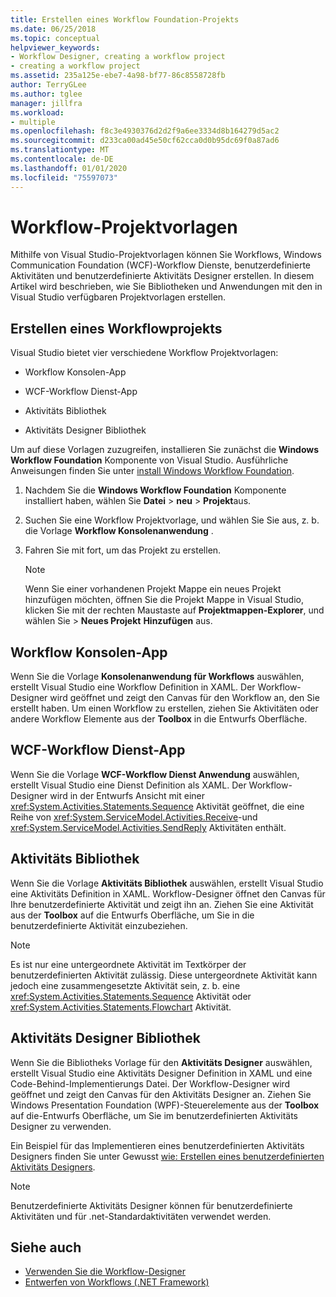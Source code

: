 ```yaml
---
title: Erstellen eines Workflow Foundation-Projekts
ms.date: 06/25/2018
ms.topic: conceptual
helpviewer_keywords:
- Workflow Designer, creating a workflow project
- creating a workflow project
ms.assetid: 235a125e-ebe7-4a98-bf77-86c8558728fb
author: TerryGLee
ms.author: tglee
manager: jillfra
ms.workload:
- multiple
ms.openlocfilehash: f8c3e4930376d2d2f9a6ee3334d8b164279d5ac2
ms.sourcegitcommit: d233ca00ad45e50cf62cca0d0b95dc69f0a87ad6
ms.translationtype: MT
ms.contentlocale: de-DE
ms.lasthandoff: 01/01/2020
ms.locfileid: "75597073"
---
```

# <a name="workflow-project-templates"></a>Workflow-Projektvorlagen

Mithilfe von Visual Studio-Projektvorlagen können Sie Workflows, Windows Communication Foundation (WCF)-Workflow Dienste, benutzerdefinierte Aktivitäten und benutzerdefinierte Aktivitäts Designer erstellen. In diesem Artikel wird beschrieben, wie Sie Bibliotheken und Anwendungen mit den in Visual Studio verfügbaren Projektvorlagen erstellen.

## <a name="create-a-workflow-project"></a>Erstellen eines Workflowprojekts

Visual Studio bietet vier verschiedene Workflow Projektvorlagen:

- Workflow Konsolen-App

- WCF-Workflow Dienst-App

- Aktivitäts Bibliothek

- Aktivitäts Designer Bibliothek

Um auf diese Vorlagen zuzugreifen, installieren Sie zunächst die **Windows Workflow Foundation** Komponente von Visual Studio. Ausführliche Anweisungen finden Sie unter [install Windows Workflow Foundation](developing-applications-with-the-workflow-designer.md#install-windows-workflow-foundation).

1. Nachdem Sie die **Windows Workflow Foundation** Komponente installiert haben, wählen Sie **Datei** > **neu** > **Projekt**aus.

1. Suchen Sie eine Workflow Projektvorlage, und wählen Sie Sie aus, z. b. die Vorlage **Workflow Konsolenanwendung** .

1. Fahren Sie mit fort, um das Projekt zu erstellen.

   > [!NOTE]
   > Wenn Sie einer vorhandenen Projekt Mappe ein neues Projekt hinzufügen möchten, öffnen Sie die Projekt Mappe in Visual Studio, klicken Sie mit der rechten Maustaste auf **Projektmappen-Explorer**, und wählen Sie > **Neues Projekt** **Hinzufügen** aus.

## <a name="workflow-console-app"></a>Workflow Konsolen-App

Wenn Sie die Vorlage **Konsolenanwendung für Workflows** auswählen, erstellt Visual Studio eine Workflow Definition in XAML. Der Workflow-Designer wird geöffnet und zeigt den Canvas für den Workflow an, den Sie erstellt haben. Um einen Workflow zu erstellen, ziehen Sie Aktivitäten oder andere Workflow Elemente aus der **Toolbox** in die Entwurfs Oberfläche.

## <a name="wcf-workflow-service-app"></a>WCF-Workflow Dienst-App

Wenn Sie die Vorlage **WCF-Workflow Dienst Anwendung** auswählen, erstellt Visual Studio eine Dienst Definition als XAML. Der Workflow-Designer wird in der Entwurfs Ansicht mit einer <xref:System.Activities.Statements.Sequence> Aktivität geöffnet, die eine Reihe von <xref:System.ServiceModel.Activities.Receive>-und <xref:System.ServiceModel.Activities.SendReply> Aktivitäten enthält.

## <a name="activity-library"></a>Aktivitäts Bibliothek

Wenn Sie die Vorlage **Aktivitäts Bibliothek** auswählen, erstellt Visual Studio eine Aktivitäts Definition in XAML. Workflow-Designer öffnet den Canvas für Ihre benutzerdefinierte Aktivität und zeigt ihn an. Ziehen Sie eine Aktivität aus der **Toolbox** auf die Entwurfs Oberfläche, um Sie in die benutzerdefinierte Aktivität einzubeziehen.

> [!NOTE]
> Es ist nur eine untergeordnete Aktivität im Textkörper der benutzerdefinierten Aktivität zulässig. Diese untergeordnete Aktivität kann jedoch eine zusammengesetzte Aktivität sein, z. b. eine <xref:System.Activities.Statements.Sequence> Aktivität oder <xref:System.Activities.Statements.Flowchart> Aktivität.

## <a name="activity-designer-library"></a>Aktivitäts Designer Bibliothek

Wenn Sie die Bibliotheks Vorlage für den **Aktivitäts Designer** auswählen, erstellt Visual Studio eine Aktivitäts Designer Definition in XAML und eine Code-Behind-Implementierungs Datei. Der Workflow-Designer wird geöffnet und zeigt den Canvas für den Aktivitäts Designer an. Ziehen Sie Windows Presentation Foundation (WPF)-Steuerelemente aus der **Toolbox** auf die-Entwurfs Oberfläche, um Sie im benutzerdefinierten Aktivitäts Designer zu verwenden.

Ein Beispiel für das Implementieren eines benutzerdefinierten Aktivitäts Designers finden Sie unter Gewusst [wie: Erstellen eines benutzerdefinierten Aktivitäts Designers](/dotnet/framework/windows-workflow-foundation/how-to-create-a-custom-activity-designer).

> [!NOTE]
> Benutzerdefinierte Aktivitäts Designer können für benutzerdefinierte Aktivitäten und für .net-Standardaktivitäten verwendet werden.

## <a name="see-also"></a>Siehe auch

- [Verwenden Sie die Workflow-Designer](developing-applications-with-the-workflow-designer.md)
- [Entwerfen von Workflows (.NET Framework)](/dotnet/framework/windows-workflow-foundation/designing-workflows)

